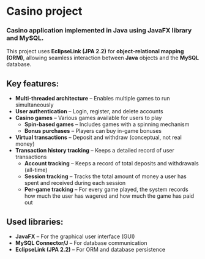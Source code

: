 # Casino project

### Casino application implemented in Java using JavaFX library and MySQL.

This project uses **EclipseLink (JPA 2.2)** for **object-relational mapping (ORM)**, allowing seamless interaction between **Java** objects and the **MySQL** database.

## Key features:
- **Multi-threaded architecture** – Enables multiple games to run simultaneously
- **User authentication** – Login, register, and delete accounts
- **Casino games** – Various games available for users to play
  - **Spin-based games** – Includes games with a spinning mechanism
  - **Bonus purchases** – Players can buy in-game bonuses
- **Virtual transactions** – Deposit and withdraw (conceptual, not real money)
- **Transaction history tracking** – Keeps a detailed record of user transactions
  - **Account tracking** – Keeps a record of total deposits and withdrawals (all-time)
  - **Session tracking** – Tracks the total amount of money a user has spent and received during each session
  - **Per-game tracking** – For every game played, the system records how much the user has wagered and how much the game has paid out

## Used libraries:
- **JavaFX** – For the graphical user interface (GUI)
- **MySQL Connector/J** – For database communication
- **EclipseLink (JPA 2.2)** – For ORM and database persistence
